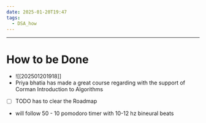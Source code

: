 ```yaml
---
date: 2025-01-20T19:47
tags:
  - DSA_how
---
```

---
# How to be Done
- ![[202501201918]]
- Priya bhatia has made a great course regarding with the support of Corman Introduction to Algorithms 
- [ ] TODO has to clear the Roadmap 
- will follow 50 - 10 pomodoro timer with 10-12 hz bineural beats